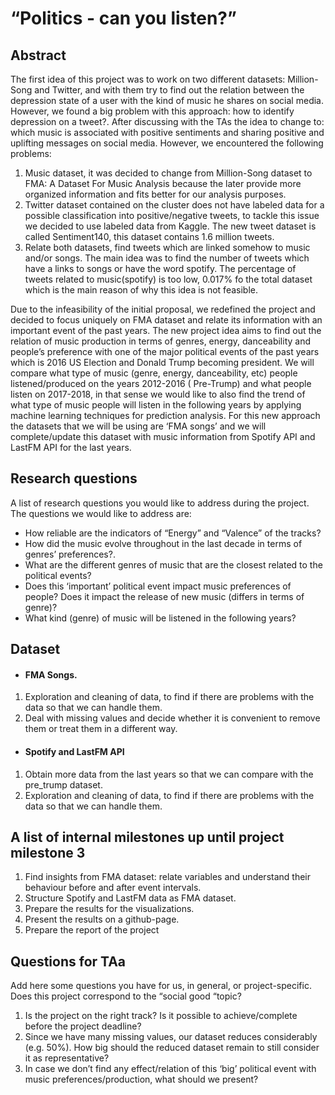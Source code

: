 # “Politics - can you listen?”

## Abstract

The first idea of this project was to work on two different datasets: Million-Song and Twitter, 
and with them try to find out the relation between the depression state of a user with 
the kind of music he shares on social media. However, we found a big problem with this 
approach: how to identify depression on a tweet?.
After discussing with the TAs the idea to change to: which music is associated with 
positive sentiments and sharing positive and uplifting messages on social media. 
However, we encountered the following problems: 

1. Music dataset, it was decided to change from Million-Song dataset to FMA: A Dataset 
For Music Analysis because the later provide more organized information and 
fits better for our analysis purposes.
2. Twitter dataset contained on the cluster does not have labeled data for a possible 
classification into positive/negative tweets, to tackle this issue we decided to use 
labeled data from Kaggle. The new tweet dataset is called Sentiment140, this dataset 
contains 1.6 million tweets.
3. Relate both datasets, find tweets which are linked somehow to music and/or songs. 
The main idea was to find the number of tweets which have a links to songs or have 
the word spotify. The percentage of tweets related to music(spotify) is too low, 0.017% 
fo the total dataset which is the main reason of why this idea is not feasible.

Due to the infeasibility of the initial proposal, we redefined the project and decided 
to focus uniquely on FMA dataset and relate its information with an important event 
of the past years. The new project idea aims to find out the relation of music 
production in terms of genres, energy, danceability and people’s preference with one 
of the major political events of the past years which is 2016 US Election and Donald Trump 
becoming president. We will compare what type of music (genre, energy, danceability, etc)
people listened/produced on the years 2012-2016 ( Pre-Trump) and what people listen 
on 2017-2018, in that sense we would like to also find the trend of what type of music
people will listen in the following years by applying machine learning techniques for
prediction analysis.
For this new approach the datasets that we will be using are ‘FMA songs’ and we will complete/update this dataset with music information from Spotify API and LastFM  API for the last years.


## Research questions

A list of research questions you would like to address during the project.
The questions we would like to address are:

* How reliable are the indicators of “Energy” and  “Valence” of the tracks?
* How did the music evolve throughout in the last decade in terms of genres’ preferences?.
* What are the different genres of music that are the closest related to the political events?
* Does this ‘important’ political event impact music preferences of people? Does it impact the release of new music (differs in terms of genre)?
* What kind (genre) of music will be listened in the following years?

## Dataset

* #### FMA Songs.

1. Exploration and cleaning of data, to find if there are problems with the data 
so that we can handle them.
2. Deal with missing values and decide whether it is convenient to remove them or 
treat them in a different way.

* #### Spotify and LastFM API

1. Obtain more data from the last years so that we can compare with the pre_trump dataset.
2. Exploration and cleaning of data, to find if there are problems with the data so that 
we can handle them.


## A list of internal milestones up until project milestone 3

1. Find insights from FMA dataset: relate variables and understand their behaviour before and after event intervals.
2. Structure Spotify and LastFM data as FMA dataset.
3. Prepare the results for the visualizations.
4. Present the results on a github-page.
5. Prepare the report of the project

## Questions for TAa
Add here some questions you have for us, in general, or project-specific.
Does this project correspond to the “social good “topic?

1. Is the project on the right track? Is it possible to achieve/complete before the 
project deadline?
2. Since we have many missing values, our dataset reduces considerably (e.g. 50%). 
How big should the reduced dataset remain to still consider it as representative?
3. In case we don’t find any effect/relation of this ‘big’ political event with
 music preferences/production, what should we present?

